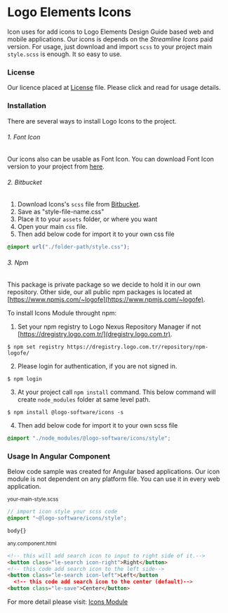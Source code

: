 # Logo Elements Icons
Icon uses for add icons to Logo Elements Design Guide based web and mobile applications. Our icons is depends on the *Streamline Icons* paid version.
For usage, just download and import `scss` to your project main `style.scss` is enough. It so easy to use.

### License
Our licence placed at [License](http://design.logo.com.tr/assets/guideline/icon/license.pdf) file. Please click and read for usage details.

### Installation
There are several ways to install Logo Icons to the project.

###### 1. Font Icon
Our icons also can be usable as Font Icon. You can download Font Icon version to your project from [here](http://design.logo.com.tr/assets/guideline/icon/LogoElements-v1.5.1.zip).

###### 2. Bitbucket
1. Download Icons's `scss` file from [Bitbucket](http://stash.logo.com.tr/projects/FD/repos/theme/browse/projects/logo-software/icons/style.scss).
2. Save as "style-file-name.css"
3. Place it to your `assets` folder, or where you want
4. Open your main `css` file.
5. Then add below code for import it to your own css file
 ```scss
 @import url("./folder-path/style.css");
 ```

###### 3. Npm
This package is private package so we decide to hold it in our own repository. Other side, our all public npm packages is located at [https://www.npmjs.com/~logofe](https://www.npmjs.com/~logofe).

To install Icons Module throught npm:

1. Set your npm registry to Logo Nexus Repository Manager if not [https://dregistry.logo.com.tr/](dregistry.logo.com.tr).
```shell
$ npm set registry https://dregistry.logo.com.tr/repository/npm-logofe/
```
2. Please login for authentication, if you are not signed in.
```shell
$ npm login
```
3. At your project call `npm install` command. This below command will create `node_modules` folder at same level path.
```shell
$ npm install @logo-software/icons -s
```
4. Then add below code for import it to your own scss file
```scss
@import "./node_modules/@logo-software/icons/style";
```

### Usage In Angular Component
Below code sample was created for Angular based applications. Our icon module is not dependent on any platform file. You can use it in every web application.

<sub>your-main-style.scss</sub>
```scss
// import icon style your scss code
@import "~@logo-software/icons/style";

body{}
```
<sub>any.component.html</sub>
```html
<!-- this will add search icon to input to right side of it.-->
<button class="le-search icon-right">Right</button>
<!-- this code add search icon to the left side-->
<button class="le-search icon-left">Left</button
  <!-- this code add search icon to the center (default)-->
<button class="le-save">Center</button>
```

For more detail please visit: [Icons Module](http://design.logo.com.tr/#/docs/components/icons-module#iconsmodule)
